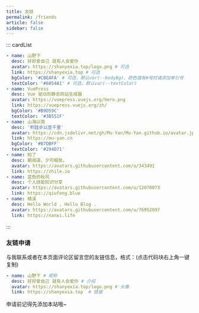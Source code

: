 ```yaml
---
title: 友链
permalink: /friends
article: false
sidebar: false
---
```


<!--
普通卡片列表容器，可用于友情链接、项目推荐、古诗词展示等。
cardList 后面可跟随一个数字表示每行最多显示多少个，选值范围1~4，默认3。在小屏时会根据屏幕宽度减少每行显示数量。
-->
::: cardList

```yaml
- name: 山野下
  desc: 好好爱自己 就有人会爱你
  avatar: https://shanyexia.top/logo.png # 可选
  link: https://shanyexia.top # 可选
  bgColor: '#CBEAFA' # 可选，默认var(--bodyBg)。颜色值有#号时请添加单引号
  textColor: '#6854A1' # 可选，默认var(--textColor)
- name: VuePress
  desc: Vue 驱动的静态网站生成器
  avatar: https://vuepress.vuejs.org/hero.png
  link: https://vuepress.vuejs.org/zh/
  bgColor: '#B9D59C'
  textColor: '#3B551F'
- name: 山海以南
  desc: '积跬步以至千里'
  avatar: https://cdn.jsdelivr.net/gh/Mu-Yan/Mu-Yan.github.io/avatar.jpg
  link: https://mu-yan.cn
  bgColor: '#B7DBFF'
  textColor: '#294D71'
- name: 知了
  desc: 朝闻道，夕可眠矣。
  avatar: https://avatars.githubusercontent.com/u/343491
  link: https://zhile.io
- name: 蓝色的秋风
  desc: 个人技能知识分享
  avatar: https://avatars.githubusercontent.com/u/12070073
  link: https://qiufeng.blue
- name: 楠溪
  desc: Hello World , Hello Blog .
  avatar: https://avatars.githubusercontent.com/u/76952097
  link: https://nanxi.life
```
:::


### 友链申请

与我联系或者在本页面评论区留言您的友链信息，格式：(点击代码块右上角一键复制)


```yaml
- name: 山野下 # 昵称
  desc: 好好爱自己 就有人会爱你 # 介绍
  avatar: https://shanyexia.top/logo.png # 头像
  link: https://shanyexia.top  # 链接
```

申请前记得先添加本站哦~
